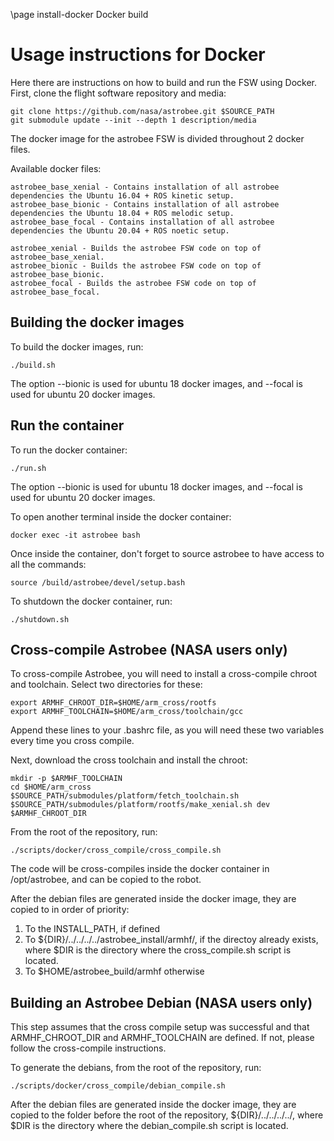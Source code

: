 \page install-docker Docker build

# Usage instructions for Docker

Here there are instructions on how to build and run the FSW using Docker.
First, clone the flight software repository and media:

    git clone https://github.com/nasa/astrobee.git $SOURCE_PATH
    git submodule update --init --depth 1 description/media

The docker image for the astrobee FSW is divided throughout 2 docker files. 

Available docker files:

    astrobee_base_xenial - Contains installation of all astrobee dependencies the Ubuntu 16.04 + ROS kinetic setup.
    astrobee_base_bionic - Contains installation of all astrobee dependencies the Ubuntu 18.04 + ROS melodic setup.
    astrobee_base_focal - Contains installation of all astrobee dependencies the Ubuntu 20.04 + ROS noetic setup.

    astrobee_xenial - Builds the astrobee FSW code on top of astrobee_base_xenial.
    astrobee_bionic - Builds the astrobee FSW code on top of astrobee_base_bionic.
    astrobee_focal - Builds the astrobee FSW code on top of astrobee_base_focal.


## Building the docker images

To build the docker images, run:
    
    ./build.sh
The option --bionic is used for ubuntu 18 docker images, and --focal is used for ubuntu 20 docker images.

## Run the container

To run the docker container:

    ./run.sh
The option --bionic is used for ubuntu 18 docker images, and --focal is used for ubuntu 20 docker images.

To open another terminal inside the docker container:

    docker exec -it astrobee bash

Once inside the container, don't forget to source astrobee to have access to all the commands:

	source /build/astrobee/devel/setup.bash

To shutdown the docker container, run:

    ./shutdown.sh


## Cross-compile Astrobee (NASA users only)

To cross-compile Astrobee, you will need
to install a cross-compile chroot and toolchain. Select two directories for
these:

    export ARMHF_CHROOT_DIR=$HOME/arm_cross/rootfs
    export ARMHF_TOOLCHAIN=$HOME/arm_cross/toolchain/gcc

Append these lines to your .bashrc file, as you will need these two variables
every time you cross compile.

Next, download the cross toolchain and install the chroot:

    mkdir -p $ARMHF_TOOLCHAIN
    cd $HOME/arm_cross
    $SOURCE_PATH/submodules/platform/fetch_toolchain.sh
    $SOURCE_PATH/submodules/platform/rootfs/make_xenial.sh dev $ARMHF_CHROOT_DIR

From the root of the repository, run:

    ./scripts/docker/cross_compile/cross_compile.sh

The code will be cross-compiles inside the docker container in /opt/astrobee, and
can be copied to the robot.

After the debian files are generated inside the docker image, they are copied to
in order of priority:
1) To the INSTALL_PATH, if defined
2) To ${DIR}/../../../../astrobee_install/armhf/, if the directoy already exists,
where $DIR is the directory where the cross_compile.sh script is located.
3) To $HOME/astrobee_build/armhf otherwise

## Building an Astrobee Debian (NASA users only)

This step assumes that the cross compile setup was successful and that ARMHF_CHROOT_DIR
and ARMHF_TOOLCHAIN are defined. If not, please follow the cross-compile instructions.

To generate the debians, from the root of the repository, run:

    ./scripts/docker/cross_compile/debian_compile.sh

After the debian files are generated inside the docker image, they are copied to the
folder before the root of the repository, ${DIR}/../../../../, where $DIR is the directory where the debian_compile.sh script is located.